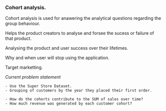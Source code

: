 ### Cohort analysis.

Cohort analysis is used for anawering the analytical questions regarding the group behaviour.

Helps the product creators to analyse and forsee the sucess or failure of that product.

Analysing the product and user success over their lifetimes.

Why and when user will stop using the application.

Target marketting.

*Current problem statement*
```
- Use the Super Store Dataset.
- Grouping of customers by the year they placed their first order.

- How do the cohorts contribute to the SUM of sales over time?
- How much revenue was generated by each customer cohort?
```